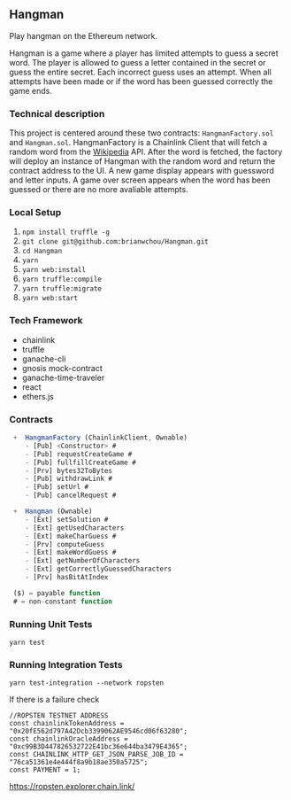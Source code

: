 ## Hangman
Play hangman on the Ethereum network. 

Hangman is a game where a player has limited attempts to guess a secret word. The player is allowed to guess a letter contained in the secret or guess the entire secret. Each incorrect guess uses an attempt. When all attempts have been made or if the word has been guessed correctly the game ends.

### Technical description
This project is centered around these two contracts: `HangmanFactory.sol` and `Hangman.sol`. 
HangmanFactory is a Chainlink Client that will fetch a random word from the [Wikipedia](https://en.wikipedia.org/api/rest_v1/page/random/title) API. After the word is fetched, the factory will deploy an instance of Hangman with the random word and return the contract address to the UI. A new game display appears with guessword and letter inputs. A game over screen appears when the word has been guessed or there are no more avaliable attempts.

### Local Setup
1. `npm install truffle -g`
2. `git clone git@github.com:brianwchou/Hangman.git`
3. `cd Hangman`
4. `yarn`
5. `yarn web:install`
5. `yarn truffle:compile`
5. `yarn truffle:migrate`
5. `yarn web:start`

### Tech Framework
- chainlink
- truffle
- ganache-cli
- gnosis mock-contract
- ganache-time-traveler
- react
- ethers.js

### Contracts
```javascript
 +  HangmanFactory (ChainlinkClient, Ownable)
    - [Pub] <Constructor> #
    - [Pub] requestCreateGame #
    - [Pub] fullfillCreateGame #
    - [Prv] bytes32ToBytes
    - [Pub] withdrawLink #
    - [Pub] setUrl #
    - [Pub] cancelRequest #

 +  Hangman (Ownable)
    - [Ext] setSolution #
    - [Ext] getUsedCharacters
    - [Ext] makeCharGuess #
    - [Prv] computeGuess
    - [Ext] makeWordGuess #
    - [Ext] getNumberOfCharacters
    - [Ext] getCorrectlyGuessedCharacters
    - [Prv] hasBitAtIndex

 ($) = payable function
 # = non-constant function
```

### Running Unit Tests
```
yarn test
```

### Running Integration Tests
```
yarn test-integration --network ropsten
```
If there is a failure check
```
//ROPSTEN TESTNET ADDRESS
const chainlinkTokenAddress = "0x20fE562d797A42Dcb3399062AE9546cd06f63280";
const chainlinkOracleAddress = "0xc99B3D447826532722E41bc36e644ba3479E4365";
const CHAINLINK_HTTP_GET_JSON_PARSE_JOB_ID = "76ca51361e4e444f8a9b18ae350a5725";
const PAYMENT = 1;
```
https://ropsten.explorer.chain.link/

